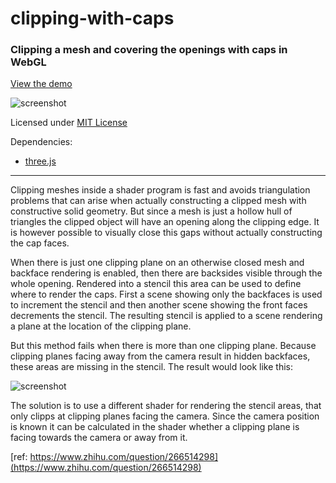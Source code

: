 clipping-with-caps
==================

### Clipping a mesh and covering the openings with caps in WebGL ###

[View the demo](http://daign.github.io/clipping-with-caps/)

![screenshot](./screenshot_01.png)

Licensed under [MIT License](./LICENSE)

Dependencies:
* [three.js](https://github.com/mrdoob/three.js)

---

Clipping meshes inside a shader program is fast and avoids triangulation problems that can arise
when actually constructing a clipped mesh with constructive solid geometry.
But since a mesh is just a hollow hull of triangles the clipped object will have an opening along
the clipping edge.
It is however possible to visually close this gaps without actually constructing the cap faces.

When there is just one clipping plane on an otherwise closed mesh and backface rendering is enabled,
then there are backsides visible through the whole opening.
Rendered into a stencil this area can be used to define where to render the caps.
First a scene showing only the backfaces is used to increment the stencil and then another scene
showing the front faces decrements the stencil.
The resulting stencil is applied to a scene rendering a plane at the location of the clipping plane.

But this method fails when there is more than one clipping plane.
Because clipping planes facing away from the camera result in hidden backfaces, these areas are
missing in the stencil.
The result would look like this:

![screenshot](./screenshot_02.png)

The solution is to use a different shader for rendering the stencil areas, that only clipps at
clipping planes facing the camera.
Since the camera position is known it can be calculated in the shader whether a clipping plane is
facing towards the camera or away from it.

[ref: https://www.zhihu.com/question/266514298](https://www.zhihu.com/question/266514298)

